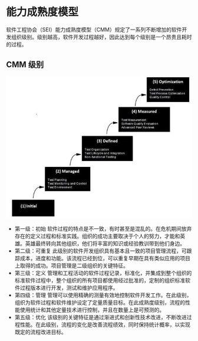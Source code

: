 # 能力成熟度模型

软件工程协会（SEI）能力成熟度模型（CMM）规定了一系列不断增加的软件开发组织级别。级别越高，软件开发过程越好，因此达到每个级别是一个昂贵且耗时的过程。

## CMM 级别

![CMM 级别](../screenshot/2019-05-28-12-03-54.png)

* 第一级：初始
  软件过程的特点是不一致，有时甚至是混乱的。在危机期间放弃存在的定义过程和标准实践。组织的成功主要取决于个人的努力，才能和英雄。英雄最终转向其他组织，他们将丰富的知识或经验教训带到他们身边。
* 第二级：可重复
  此级别的软件开发组织具有基本且一致的项目管理流程，可跟踪成本，进度和功能。该流程已经到位，可以重复早期在具有类似应用的项目上取得的成功。项目管理是二级组织的关键特征。
* 第三级：定义
  管理和工程活动的软件过程记录，标准化，并集成到整个组织的标准软件过程中，整个组织的所有项目都使用经过批准的，定制的组织标准软件过程版本进行开发，测试和维护应用程序。
* 第四级：管理
  管理可以使用精确的测量有效地控制软件开发工作。在此级别，组织为软件过程和软件维护设定了定量质量目标。在此成熟度级别，流程的性能使用统计和其他定量技术进行控制，并且在数量上是可预测的。
* 第五级：优化
  该级别的关键特征是通过渐进式和创新性技术改进，不断改进过程性能。在此级别，流程的变化是改善流程绩效，同时保持统计概率，以实现既定的流程改进目标。
